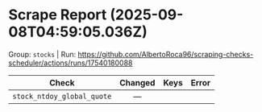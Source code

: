 # Scrape Report (2025-09-08T04:59:05.036Z)

Group: `stocks`  |  Run: https://github.com/AlbertoRoca96/scraping-checks-scheduler/actions/runs/17540180088

| Check | Changed | Keys | Error |
|---|:---:|:--|:--|
| `stock_ntdoy_global_quote` | — |  |  |
